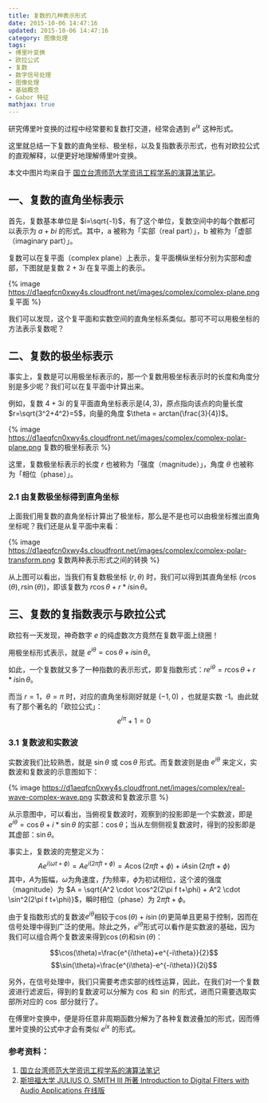 ```yaml
---
title: 复数的几种表示形式
date: 2015-10-06 14:47:16
updated: 2015-10-06 14:47:16
category: 图像处理
tags:
- 傅里叶变换
- 欧拉公式
- 复数
- 数字信号处理
- 图像处理
- 基础概念
- Gabor 特征
mathjax: true
---
```


研究傅里叶变换的过程中经常要和复数打交道，经常会遇到 $e^{ix}$ 这种形式。

这里就总结一下复数的直角坐标、极坐标，以及复指数表示形式，也有对欧拉公式的直观解释，以便更好地理解傅里叶变换。

本文中图片均来自于 [国立台湾师范大学资讯工程学系的演算法笔记](http://www.csie.ntnu.edu.tw/~u91029/Wave.html)。

<!--more-->

## 一、复数的直角坐标表示

首先，复数基本单位是 $i=\sqrt{-1}$，有了这个单位，复数空间中的每个数都可以表示为 $a+bi$ 的形式。其中，a 被称为「实部（real part）」，b 被称为「虚部（imaginary part）」。

复数可以在复平面（complex plane）上表示，复平面横纵坐标分别为实部和虚部，下图就是复数 $2+3i$ 在复平面上的表示。

{% image https://d1aeqfcn0xwy4s.cloudfront.net/images/complex/complex-plane.png  复平面 %}

我们可以发现，这个复平面和实数空间的直角坐标系类似。那可不可以用极坐标的方法表示复数呢？

## 二、复数的极坐标表示

事实上，复数是可以用极坐标表示的，那一个复数用极坐标表示时的长度和角度分别是多少呢？我们可以在复平面中计算出来。

例如，复数 $4+3i$ 的复平面直角坐标表示是$(4, 3)$，原点指向该点的向量长度 $r=\sqrt{3^2+4^2}=5$，向量的角度 $\theta = arctan(\frac{3}{4})$。

{% image https://d1aeqfcn0xwy4s.cloudfront.net/images/complex/complex-polar-plane.png 复数的极坐标表示 %}

这里，复数极坐标表示的长度 $r$ 也被称为「强度（magnitude）」，角度 $\theta$ 也被称为「相位（phase）」。

### 2.1 由复数极坐标得到直角坐标

上面我们用复数的直角坐标计算出了极坐标，那么是不是也可以由极坐标推出直角坐标呢？我们还是从复平面中来看：

{% image https://d1aeqfcn0xwy4s.cloudfront.net/images/complex/complex-polar-transform.png  复数两种表示形式之间的转换 %}

从上图可以看出，当我们有复数极坐标 $(r, \theta)$ 时，我们可以得到其直角坐标 $(r \cos(\theta), r \sin(\theta))$，即该复数为 $r\cos\theta + r*i\sin\theta$。

## 三、复数的复指数表示与欧拉公式
欧拉有一天发现，神奇数字 $e$ 的纯虚数次方竟然在复数平面上绕圈！

用极坐标形式表示，就是 $e^{i\theta}=\cos\theta+i\sin\theta$。

如此，一个复数就又多了一种指数的表示形式，即复指数形式：$r e^{i\theta} = r \cos\theta + r*i \sin\theta$。

而当 $r=1$，$\theta=\pi$ 时，对应的直角坐标刚好就是 $(-1, 0)$ ，也就是实数 -1。由此就有了那个著名的「欧拉公式」：
$$e^{i\pi}+1=0$$

### 3.1 复数波和实数波

实数波我们比较熟悉，就是 $\sin\theta$ 或 $\cos\theta$ 形式。而复数波则是由 $e^{i\theta}$ 来定义，实数波和复数波的示意图如下：

{% image https://d1aeqfcn0xwy4s.cloudfront.net/images/complex/real-wave-complex-wave.png  实数波和复数波示意 %}

从示意图中，可以看出，当俯视复数波时，观察到的投影即是一个实数波，即是 $e^{i\theta}=\cos\theta + i* \sin\theta$ 的实部：$\cos\theta$；当从左侧侧视复数波时，得到的投影即是其虚部：$\sin\theta$。

事实上，复数波的完整定义为：
$$ Ae^{i(\omega t+\phi)} = Ae^{i(2\pi f t+\phi)} = A\cos(2\pi f t+\phi) + iA\sin(2\pi f t+\phi) $$
其中，$A$为振幅，$\omega$为角速度，$f$为频率，$\phi$为初试相位，这个波的强度（magnitude）为 $A = \sqrt{A^2 \cdot \cos^2(2\pi f t+\phi) + A^2 \cdot \sin^2(2\pi f t+\phi)}$，瞬时相位（phase）为 $2\pi f t + \phi$。

由于复指数形式的复数波$e^{i\theta}$相较于$\cos(\theta)+i\sin(\theta)$更简单且更易于控制，因而在信号处理中得到广泛的使用。除此之外，$e^{i\theta}$形式可以看作是实数波的基础，因为我们可以组合两个复数波来得到$\cos(\theta)$和$\sin(\theta)$：

$$\cos(\theta)=\frac{e^{i\theta}+e^{-i\theta}}{2}$$
$$\sin(\theta)=\frac{e^{i\theta}-e^{-i\theta}}{2i}$$
    
另外，在信号处理中，我们只需要考虑实部的线性运算，因此，在我们对一个复数波进行滤波后，得到的复数波可以分解为 $\cos$ 和 $\sin$ 的形式，进而只需要选取实部所对应的 $\cos$ 部分就行了。

在傅里叶变换中，便是将任意非周期函数分解为了各种复数波叠加的形式，因而傅里叶变换的公式中才会有类似 $e^{ix}$ 的形式。

### 参考资料：
1. [国立台湾师范大学资讯工程学系的演算法笔记](http://www.csie.ntnu.edu.tw/~u91029/Wave.html)
2. [斯坦福大学 JULIUS O. SMITH III 所著 Introduction to Digital Filters with Audio Applications 在线版](https://ccrma.stanford.edu/~jos/fp/Complex_Sinusoids.html)
